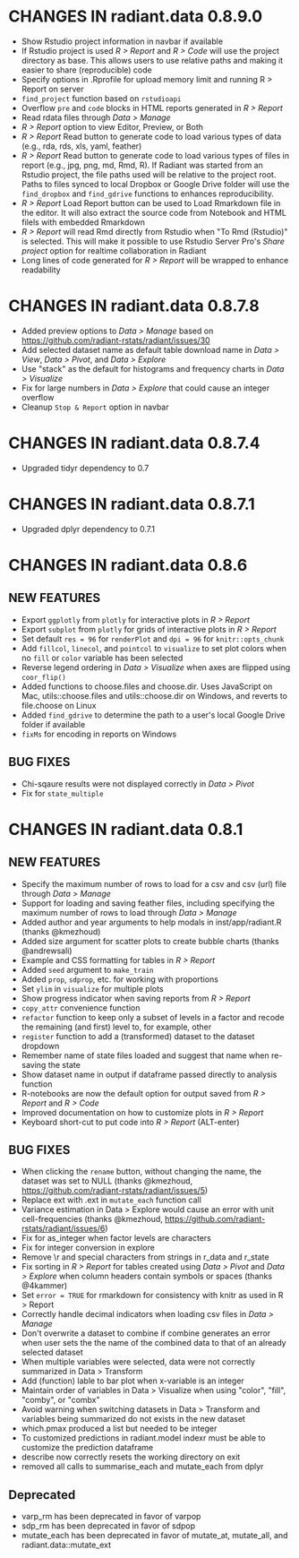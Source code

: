 # CHANGES IN radiant.data 0.8.9.0

* Show Rstudio project information in navbar if available
* If Rstudio project is used _R > Report_ and _R > Code_ will use the project directory as base. This allows users to use relative paths and making it easier to share (reproducible) code
* Specify options in .Rprofile for upload memory limit and running R > Report on server
* `find_project` function based on `rstudioapi`
* Overflow `pre` and `code` blocks in HTML reports generated in _R > Report_
* Read rdata files through _Data > Manage_
* _R > Report_ option to view Editor, Preview, or Both
* _R > Report_ Read button to generate code to load various types of data (e.g., rda, rds, xls, yaml, feather)
* _R > Report_ Read button to generate code to load various types of files in report (e.g., jpg, png, md, Rmd, R). If Radiant was started from an Rstudio project, the file paths used will be relative to the project root. Paths to files synced to local Dropbox or Google Drive folder will use the `find_dropbox` and `find_gdrive` functions to enhances reproducibility.
* _R > Report_ Load Report button can be used to Load Rmarkdown file in the editor. It will also extract the source code from Notebook and HTML filels with embedded Rmarkdown
* _R > Report_ will read Rmd directly from Rstudio when "To Rmd (Rstudio)" is selected. This will make it possible to use Rstudio Server Pro's _Share project_ option for realtime collaboration in Radiant
* Long lines of code generated for _R > Report_ will be wrapped to enhance readability 

# CHANGES IN radiant.data 0.8.7.8

* Added preview options to _Data > Manage_ based on https://github.com/radiant-rstats/radiant/issues/30
* Add selected dataset name as default table download name in _Data > View_, _Data > Pivot_, and _Data > Explore_
* Use "stack" as the default for histograms and frequency charts in _Data > Visualize_
* Fix for large numbers in _Data > Explore_ that could cause an integer overflow
* Cleanup `Stop & Report` option in navbar

# CHANGES IN radiant.data 0.8.7.4

* Upgraded tidyr dependency to 0.7

# CHANGES IN radiant.data 0.8.7.1

* Upgraded dplyr dependency to 0.7.1

# CHANGES IN radiant.data 0.8.6

## NEW FEATURES

* Export `ggplotly` from `plotly` for interactive plots in _R > Report_
* Export `subplot` from `plotly` for grids of interactive plots in _R > Report_
* Set default `res = 96` for `renderPlot` and `dpi = 96` for `knitr::opts_chunk`
* Add `fillcol`, `linecol`, and `pointcol` to `visualize` to set plot colors when no `fill` or `color` variable has been selected
* Reverse legend ordering in _Data > Visualize_ when axes are flipped using `coor_flip()`
* Added functions to choose.files and choose.dir. Uses JavaScript on Mac, utils::choose.files and utils::choose.dir on Windows, and reverts to file.choose on Linux
* Added `find_gdrive` to determine the path to a user's local Google Drive folder if available
* `fixMs` for encoding in reports on Windows

## BUG FIXES

* Chi-sqaure results were not displayed correctly in _Data > Pivot_
* Fix for `state_multiple`

# CHANGES IN radiant.data 0.8.1

## NEW FEATURES

- Specify the maximum number of rows to load for a csv and csv (url) file through _Data > Manage_
- Support for loading and saving feather files, including specifying the maximum number of rows to load through _Data > Manage_
- Added author and year arguments to help modals in inst/app/radiant.R (thanks @kmezhoud)
- Added size argument for scatter plots to create bubble charts (thanks @andrewsali)
- Example and CSS formatting for tables in _R > Report_
- Added `seed` argument to `make_train`
- Added `prop`, `sdprop`, etc. for working with proportions
- Set `ylim` in `visualize` for multiple plots
- Show progress indicator when saving reports from _R > Report_
- `copy_attr` convenience function
- `refactor` function to keep only a subset of levels in a factor and recode the remaining (and first) level to, for example, other
- `register` function to add a (transformed) dataset to the dataset dropdown
- Remember name of state files loaded and suggest that name when re-saving the state
- Show dataset name in output if dataframe passed directly to analysis function
- R-notebooks are now the default option for output saved from _R > Report_ and _R > Code_
- Improved documentation on how to customize plots in _R > Report_
- Keyboard short-cut to put code into _R > Report_ (ALT-enter)

## BUG FIXES

- When clicking the `rename` button, without changing the name, the dataset was set to NULL (thanks @kmezhoud, https://github.com/radiant-rstats/radiant/issues/5)
- Replace ext with .ext in `mutate_each` function call
- Variance estimation in Data > Explore would cause an error with unit cell-frequencies (thanks @kmezhoud, https://github.com/radiant-rstats/radiant/issues/6)
- Fix for as_integer when factor levels are characters
- Fix for integer conversion in explore
- Remove \\r and special characters from strings in r_data and r_state 
- Fix sorting in _R > Report_ for tables created using _Data > Pivot_ and _Data > Explore_ when column headers contain symbols or spaces (thanks @4kammer)
- Set `error = TRUE` for rmarkdown for consistency with knitr as used in R > Report
- Correctly handle decimal indicators when loading csv files in _Data > Manage_
- Don't overwrite a dataset to combine if combine generates an error when user sets the the name of the combined data to that of an already selected dataset
- When multiple variables were selected, data were not correctly summarized in Data > Transform
- Add (function) lable to bar plot when x-variable is an integer
- Maintain order of variables in Data > Visualize when using "color", "fill", "comby", or "combx"
- Avoid warning when switching datasets in Data > Transform and variables being summarized do not exists in the new dataset
- which.pmax produced a list but needed to be integer
- To customized predictions in radiant.model indexr must be able to customize the prediction dataframe
- describe now correctly resets the working directory on exit
- removed all calls to summarise_each and mutate_each from dplyr

## Deprecated
- varp_rm has been deprecated in favor of varpop 
- sdp_rm has been deprecated in favor of sdpop 
- mutate_each has been deprecated in favor of mutate_at, mutate_all, and radiant.data::mutate_ext
